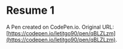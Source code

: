 # Resume 1

A Pen created on CodePen.io. Original URL: [https://codepen.io/letitgo90/pen/qBLZLzm](https://codepen.io/letitgo90/pen/qBLZLzm).

